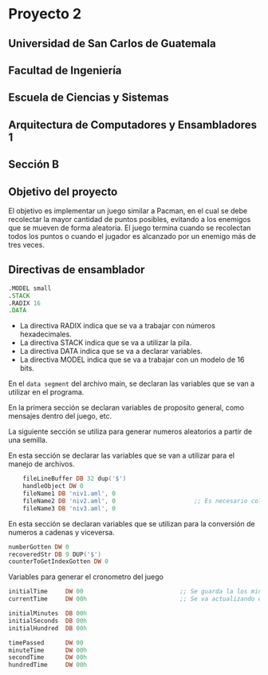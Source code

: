 # Proyecto 2

## Universidad de San Carlos de Guatemala
## Facultad de Ingeniería
## Escuela de Ciencias y Sistemas
## Arquitectura de Computadores y Ensambladores 1
## Sección B

## Objetivo del proyecto
El objetivo es implementar un juego similar a Pacman, en el cual se debe recolectar la mayor cantidad de puntos posibles, evitando a los enemigos que se mueven de forma aleatoria. El juego termina cuando se recolectan todos los puntos o cuando el jugador es alcanzado por un enemigo más de tres veces.

## Directivas de ensamblador
```asm
.MODEL small
.STACK
.RADIX 16
.DATA
```
- La directiva RADIX indica que se va a trabajar con números hexadecimales. 
- La directiva STACK indica que se va a utilizar la pila. 
- La directiva DATA indica que se va a declarar variables. 
- La directiva MODEL indica que se va a trabajar con un modelo de 16 bits.

En el `data segment` del archivo main, se declaran las variables que se van a utilizar en el programa. 

En la primera sección se declaran variables de proposito general, como mensajes dentro del juego, etc.

La siguiente sección se utiliza para generar numeros aleatorios a partir de una semilla.


En esta sección se declarar las variables que se van a utilizar para el manejo de archivos. 
```asm
    fileLineBuffer DB 32 dup('$') 
    handleObject DW 0       
    fileName1 DB 'niv1.aml', 0                  
    fileName2 DB 'niv2.aml', 0                      ;; Es necesario colocar 0 al final
    fileName3 DB 'niv3.aml', 0
```

En esta sección se declaran variables que se utilizan para la conversión de numeros a cadenas y viceversa.

```asm
numberGotten DW 0
recoveredStr DB 9 DUP('$')
counterToGetIndexGotten DW 0
```

Variables para generar el cronometro del juego
```asm
initialTime     DW 00                           ;; Se guarda la los minutos:segundos:cs de cuando se inicia el juego en cs (centésimas de segundo)
currentTime     DW 00h                          ;; Se va actualizando el tiempo

initialMinutes  DB 00h
initialSeconds  DB 00h
initialHundred  DB 00h

timePassed      DW 00
minuteTime      DW 00h
secondTime      DW 00h
hundredTime     DW 00h
```
